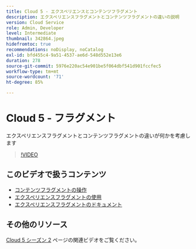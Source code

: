 ```yaml
---
title: Cloud 5 - エクスペリエンスとコンテンツフラグメント
description: エクスペリエンスフラグメントとコンテンツフラグメントの違いの説明
version: Cloud Service
role: Admin, Developer
level: Intermediate
thumbnail: 342864.jpeg
hidefromtoc: true
recommendations: noDisplay, noCatalog
exl-id: bfd455c4-9a51-4537-ae6d-548d552e13e6
duration: 278
source-git-commit: 5976e220ac54e901be5f064dbf541d901fccfec5
workflow-type: tm+mt
source-wordcount: '71'
ht-degree: 85%

---
```


# Cloud 5 - フラグメント

エクスペリエンスフラグメントとコンテンツフラグメントの違いが何かを考慮します

>[!VIDEO](https://video.tv.adobe.com/v/342864?quality=12&learn=on)

## このビデオで扱うコンテンツ

+ [コンテンツフラグメントの操作](https://experienceleague.adobe.com/docs/experience-manager-cloud-service/content/assets/content-fragments/content-fragments.html?lang=ja)
+ [エクスペリエンスフラグメントの使用](https://experienceleague.adobe.com/docs/experience-manager-learn/sites/experience-fragments/experience-fragments-feature-video-use.html?lang=ja)
+ [エクスペリエンスフラグメントのドキュメント](https://experienceleague.adobe.com/docs/experience-manager-cloud-service/content/sites/authoring/fundamentals/experience-fragments.html?lang=ja)

## その他のリソース

[Cloud 5 シーズン 2](../cloud5-season-2.md) ページの関連ビデオをご覧ください。
